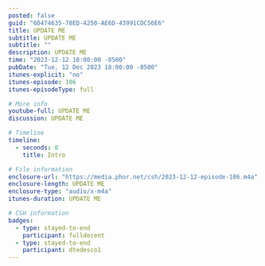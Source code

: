 ```yaml
---
posted: false
guid: "6D474635-70ED-4250-AE6D-43991CDC56E6"
title: UPDATE ME
subtitle: UPDATE ME
subtitle: ""
description: UPDATE ME 
time: "2023-12-12 18:00:00 -0500"
pubDate: "Tue, 12 Dec 2023 18:00:00 -0500"
itunes-explicit: "no"
itunes-episode: 106
itunes-episodeType: full

# More info
youtube-full: UPDATE ME
discussion: UPDATE ME

# Timeline
timeline:
  - seconds: 0
    title: Intro

# File information
enclosure-url: "https://media.phor.net/csh/2023-12-12-episode-106.m4a"
enclosure-length: UPDATE ME
enclosure-type: "audio/x-m4a"
itunes-duration: UPDATE ME

# CSH information
badges:
  - type: stayed-to-end
    participant: fulldecent
  - type: stayed-to-end
    participant: dtedesco1
---
```

